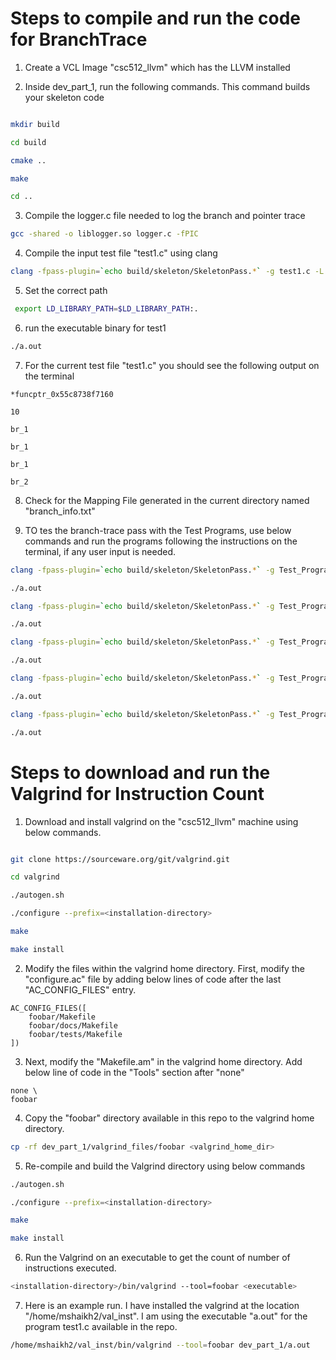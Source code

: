# Steps to compile and run the code for BranchTrace

1. Create a VCL Image "csc512_llvm" which has the LLVM installed 

2. Inside dev_part_1, run the following commands. This command builds your skeleton code

```bash

mkdir build

cd build

cmake ..

make

cd ..
```
3. Compile the logger.c file needed to log the branch and pointer trace

```bash
gcc -shared -o liblogger.so logger.c -fPIC
```

4. Compile the input test file "test1.c" using clang 

```bash
clang -fpass-plugin=`echo build/skeleton/SkeletonPass.*` -g test1.c -L. -llogger
```

5. Set the correct path 

```bash
 export LD_LIBRARY_PATH=$LD_LIBRARY_PATH:.
```

6. run the executable binary for test1

```bash
./a.out
```

7. For the current test file "test1.c" you should see the following output on the terminal 

```
*funcptr_0x55c8738f7160

10

br_1

br_1

br_1

br_2
```
8. Check for the Mapping File generated in the current directory named "branch_info.txt"


9. TO tes the branch-trace pass with the Test Programs, use below commands and run the programs following the instructions on the terminal, if any user input is needed. 

```bash
clang -fpass-plugin=`echo build/skeleton/SkeletonPass.*` -g Test_Programs/contact_mgmt_small.c -L. -llogger

./a.out

clang -fpass-plugin=`echo build/skeleton/SkeletonPass.*` -g Test_Programs/encryption_small.c -L. -llogger

./a.out

clang -fpass-plugin=`echo build/skeleton/SkeletonPass.*` -g Test_Programs/segment_tree_large.c -L. -llogger

./a.out

clang -fpass-plugin=`echo build/skeleton/SkeletonPass.*` -g Test_Programs/bank_management_large.c -L. -llogger

./a.out

clang -fpass-plugin=`echo build/skeleton/SkeletonPass.*` -g Test_Programs/words_alphabetical_large.c -L. -llogger

./a.out
```

# Steps to download and run the Valgrind for Instruction Count

1. Download and install valgrind on the "csc512_llvm" machine using below commands.


```bash

git clone https://sourceware.org/git/valgrind.git

cd valgrind

./autogen.sh

./configure --prefix=<installation-directory>

make

make install

```

2. Modify the files within the valgrind home directory. First, modify the "configure.ac" file by adding below lines of code after the last "AC_CONFIG_FILES" entry.

```
AC_CONFIG_FILES([
    foobar/Makefile
    foobar/docs/Makefile
    foobar/tests/Makefile
])
```

3. Next, modify the "Makefile.am" in the valgrind home directory. Add below line of code in the "Tools" section after "none" 

```
none \
foobar
```

4. Copy the "foobar" directory available in this repo to the valgrind home directory. 

```bash
cp -rf dev_part_1/valgrind_files/foobar <valgrind_home_dir>
```

5. Re-compile and build the Valgrind directory using below commands

```bash
./autogen.sh

./configure --prefix=<installation-directory>

make

make install
```

6. Run the Valgrind on an executable to get the count of number of instructions executed.

```bash
<installation-directory>/bin/valgrind --tool=foobar <executable>
```

7. Here is an example run. I have installed the valgrind at the location "/home/mshaikh2/val_inst". I am using the executable "a.out" for the program test1.c available in the repo. 

```bash
/home/mshaikh2/val_inst/bin/valgrind --tool=foobar dev_part_1/a.out

```



   
